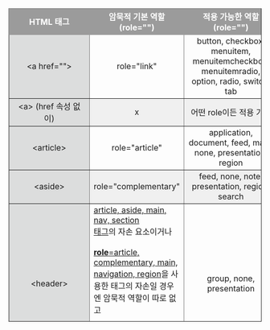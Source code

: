 <body>
	<style>
		table[data-ke-style='style12'] tr:nth-child(odd) td {
			background-color: #f0f0f0;
		}
    	table[data-ke-style='style12'] tr td:first-child {
    		background-color: #dcdddd;
    	}
    	table[data-ke-style='style12'] tr:first-child td {
    		background-color: #9b9b9b;
    		border: 1px solid #9b9b9b;
    		color: #fff;
    	}
    </style>
	<table style="border-collapse: collapse; width: 100%; height: 623px;" border="1" data-ke-style="style12">
		<tbody>
		<tr style="height: 20px;">
		<td style="width: 27.6356%; height: 20px; text-align: center;"><b>HTML 태그</b></td>
		<td style="width: 39.031%; height: 20px; text-align: center;"><b>암묵적 기본 역할 (role="")</b></td>
		<td style="width: 33.3333%; height: 20px; text-align: center;"><b>적용 가능한 역할 (role="")</b></td>
		</tr>
		<tr style="height: 20px;">
		<td style="width: 27.6356%; height: 20px; text-align: center;">&lt;a href=""&gt;</td>
		<td style="width: 39.031%; height: 20px; text-align: center;">role="link"</td>
		<td style="width: 33.3333%; height: 20px; text-align: center;">button, checkbox, menuitem, menuitemcheckbox, menuitemradio, option, radio, switch, tab</td>
		</tr>
		<tr style="height: 20px;">
		<td style="width: 27.6356%; height: 20px; text-align: center;">&lt;a&gt; (href 속성 없이)</td>
		<td style="width: 39.031%; height: 20px; text-align: center;">x</td>
		<td style="width: 33.3333%; height: 20px; text-align: center;">어떤 role이든 적용 가능</td>
		</tr>
		<tr style="height: 20px;">
		<td style="width: 27.6356%; height: 20px; text-align: center;">&lt;article&gt;</td>
		<td style="width: 39.031%; height: 20px; text-align: center;">role="article"</td>
		<td style="width: 33.3333%; height: 20px; text-align: center;">application, document, feed, main, none, presentation, region</td>
		</tr>
		<tr style="height: 20px;">
		<td style="width: 27.6356%; height: 20px; text-align: center;">&lt;aside&gt;</td>
		<td style="width: 39.031%; height: 20px; text-align: center;">role="complementary"</td>
		<td style="width: 33.3333%; height: 20px; text-align: center;">feed, none, note, presentation, region, search</td>
		</tr>
		<tr style="height: 20px;">
		<td style="width: 27.6356%; height: 20px; text-align: center;">&lt;header&gt;</td>
		<td style="width: 39.031%; height: 20px; text-align: left;"><u>article, aside, main, nav, section </u><br><u>태그</u>의 자손 요소이거나<br><br><u><b>role</b>=article, complementary, main, navigation, region</u>을 사용한 태그의 자손일 경우엔 암묵적 역할이 따로 없고<br><br><b>해당 요소들의 자손요소가 아닐 경우엔role="banner"</b>이다.</td>
		<td style="width: 33.3333%; height: 20px; text-align: center;">group, none, presentation</td>
		</tr>
		<tr style="height: 20px;">
		<td style="width: 27.6356%; height: 20px; text-align: center;">&lt;footer&gt;</td>
		<td style="width: 39.031%; height: 20px; text-align: left;"><u>article, aside, main, nav, section</u><br><u>태그</u>의 자손 요소이거나<br><br><u><b>role</b>=article, complementary, main, navigation, region</u>을 사용한 태그의 자손일 경우엔 암묵적 역할이 따로 없고<br><br><b>해당 요소돌의 자손요소가 아닐 경우엔 role="contentinfo"이다.</b></td>
		<td style="width: 33.3333%; height: 20px; text-align: center;">group, none, presentation</td>
		</tr>
		<tr style="height: 20px;">
		<td style="width: 27.6356%; height: 20px; text-align: center;">&lt;section&gt;</td>
		<td style="width: 39.031%; height: 20px; text-align: left;">accessible name을 가지고 있다면<br><b>role="region"</b><br><br>그렇지 않다면 역할이 따로 없다.</td>
		<td style="width: 33.3333%; height: 20px; text-align: center;">alert, alertdialog, application, banner, complementary, contentinfo, dialog, document, feed, log, main, marquee, navigation, none, note, presentation, search, status, tabpanel</td>
		</tr>
		<tr style="height: 20px;">
		<td style="width: 27.6356%; height: 20px; text-align: center;">&lt;button&gt;</td>
		<td style="width: 39.031%; height: 20px; text-align: center;">role="button"</td>
		<td style="width: 33.3333%; height: 20px; text-align: center;">checkbox, link, menuitem, menuitemcheckbox, menuitemradio, option, radio, switch, tab</td>
		</tr>
		<tr style="height: 20px;">
		<td style="width: 27.6356%; height: 20px; text-align: center;">&lt;div&gt;</td>
		<td style="width: 39.031%; height: 20px; text-align: center;">x</td>
		<td style="width: 33.3333%; height: 20px; text-align: center;"><span style="color: #333333;">어떤 role이든 적용 가능</span></td>
		</tr>
		<tr style="height: 20px;">
		<td style="width: 27.6356%; text-align: center; height: 20px;">&lt;dl&gt;</td>
		<td style="width: 39.031%; text-align: center; height: 20px;">x</td>
		<td style="width: 33.3333%; text-align: center; height: 20px;">group, list, presentation, none</td>
		</tr>
		<tr style="height: 20px;">
		<td style="width: 27.6356%; text-align: center; height: 20px;">&lt;dt&gt;</td>
		<td style="width: 39.031%; text-align: center; height: 20px;">role="term"</td>
		<td style="width: 33.3333%; text-align: center; height: 20px;">listitem</td>
		</tr>
		<tr style="height: 20px;">
		<td style="width: 27.6356%; text-align: center; height: 20px;">&lt;dd&gt;</td>
		<td style="width: 39.031%; text-align: center; height: 20px;">role="definition"</td>
		<td style="width: 33.3333%; text-align: center; height: 20px;">x</td>
		</tr>
		<tr style="height: 20px;">
		<td style="width: 27.6356%; text-align: center; height: 20px;">&lt;fieldset&gt;</td>
		<td style="width: 39.031%; text-align: center; height: 20px;">role="group"</td>
		<td style="width: 33.3333%; text-align: center; height: 20px;">none, presentation, radiogroup</td>
		</tr>
		<tr style="height: 20px;">
		<td style="width: 27.6356%; text-align: center; height: 20px;">&lt;form&gt;</td>
		<td style="width: 39.031%; height: 20px; text-align: left;"><span style="color: #333333;">accessible name을 가지고 있다면</span><br><b>role="form"</b><br><br><span style="color: #333333;">그렇지 않다면 역할이 따로 없다.</span></td>
		<td style="width: 33.3333%; text-align: center; height: 20px;">search, none, presentation</td>
		</tr>
		<tr style="height: 20px;">
		<td style="width: 27.6356%; text-align: center; height: 20px;">&lt;h1&gt; ~ &lt;h6&gt;</td>
		<td style="width: 39.031%; text-align: center; height: 20px;">role="heading"</td>
		<td style="width: 33.3333%; text-align: center; height: 20px;">none, presentation, tab</td>
		</tr>
		<tr style="height: 20px;">
		<td style="width: 27.6356%; text-align: center; height: 20px;">&lt;img alt="텍스트"&gt;</td>
		<td style="width: 39.031%; text-align: center; height: 20px;">role="img"</td>
		<td style="width: 33.3333%; text-align: center; height: 20px;">button, checkbox, link, menuitem, menuitemcheckbox, menuitemradio, option, progressbar, scrollbar, separator, slider, switch, tab, treeitem</td>
		</tr>
		<tr style="height: 20px;">
		<td style="width: 27.6356%; text-align: center; height: 20px;">&lt;img alt=""&gt;</td>
		<td style="width: 39.031%; text-align: center; height: 20px;">x</td>
		<td style="width: 33.3333%; text-align: center; height: 20px;">x</td>
		</tr>
		<tr style="height: 20px;">
		<td style="width: 27.6356%; text-align: center; height: 20px;">&lt;img&gt; (alt 속성 없이)</td>
		<td style="width: 39.031%; text-align: center; height: 20px;">role="img"</td>
		<td style="width: 33.3333%; text-align: center; height: 20px;">x</td>
		</tr>
		<tr style="height: 21px;">
		<td style="width: 27.6356%; text-align: center; height: 21px;">&lt;ul&gt;</td>
		<td style="width: 39.031%; text-align: center; height: 43px;" rowspan="2">role="list"</td>
		<td style="width: 33.3333%; text-align: center; height: 43px;" rowspan="2">directory, group, listbox, menu, menubar, none, presentation, radiogroup, tablist, toolbar, tree</td>
		</tr>
		<tr style="height: 22px;">
		<td style="width: 27.6356%; text-align: center; height: 22px;">&lt;ol&gt;</td>
		</tr>
		<tr style="height: 80px;">
		<td style="width: 27.6356%; text-align: center; height: 80px;">&lt;li&gt;</td>
		<td style="width: 39.031%; text-align: center; height: 80px;">role="listitem"</td>
		<td style="width: 33.3333%; text-align: center; height: 80px;">menuitem, menuitemcheckbox, menuitemradio,option, none, presentation, radio, separator, tab, treeitem</td>
		</tr>
		<tr style="height: 20px;">
		<td style="width: 27.6356%; text-align: center; height: 20px;">&lt;nav&gt;</td>
		<td style="width: 39.031%; text-align: center; height: 20px;">role="navigation"</td>
		<td style="width: 33.3333%; text-align: center; height: 20px;">menu, menubar, tablist</td>
		</tr>
		<tr style="height: 20px;">
		<td style="width: 27.6356%; text-align: center; height: 20px;">&lt;svg&gt;</td>
		<td style="width: 39.031%; text-align: center; height: 20px;">role="graphics-document"</td>
		<td style="width: 33.3333%; text-align: center; height: 20px;"><span style="color: #333333;">어떤 role이든 적용 가능</span></td>
		</tr>
		<tr style="height: 20px;">
		<td style="width: 27.6356%; text-align: center; height: 20px;">&lt;input type="button"&gt;</td>
		<td style="width: 39.031%; text-align: center; height: 20px;">role="button"</td>
		<td style="width: 33.3333%; text-align: center; height: 20px;">link, menuitem, menuitemcheckbox, menuitemradio, option, radio, switch, tab</td>
		</tr>
		<tr style="height: 20px;">
		<td style="width: 27.6356%; text-align: center; height: 20px;">&lt;input type="checkbox"&gt;</td>
		<td style="width: 39.031%; text-align: center; height: 20px;">role="checkbox"</td>
		<td style="width: 33.3333%; text-align: center; height: 20px;">button(사용할 경우 aria-pressed 함께 사용), menuitemcheckbox, option, switch</td>
		</tr>
		<tr style="height: 20px;">
		<td style="width: 27.6356%; text-align: center; height: 20px;">&lt;input type="radio"&gt;</td>
		<td style="width: 39.031%; text-align: center; height: 20px;">role="radio"</td>
		<td style="width: 33.3333%; text-align: center; height: 20px;">menuitemradio</td>
		</tr>
		<tr style="height: 20px;">
		<td style="width: 27.6356%; text-align: center; height: 20px;">&lt;input type="text"&gt;</td>
		<td style="width: 39.031%; text-align: center; height: 20px;">role="textbox"</td>
		<td style="width: 33.3333%; text-align: center; height: 20px;">combobox, searchbox, spinbutton</td>
		</tr>
		</tbody>
		</table>
</body>
